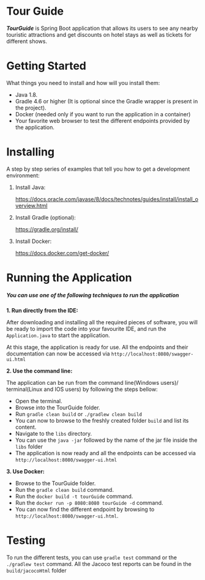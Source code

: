# Tour Guide
_**TourGuide**_ is Spring Boot application that allows its users to see
 any nearby touristic attractions and get discounts on hotel stays as well
 as tickets for different shows.

# Getting Started

What things you need to install and how will you install them:

- Java 1.8.
- Gradle 4.6 or higher (It is optional since the Gradle wrapper is present in the project).
- Docker (needed only if you want to run the application in a container)
- Your favorite web browser to test the different endpoints
   provided by the application.

# Installing

A step by step series of examples that tell you how to get a development environment:

1. Install Java:

   https://docs.oracle.com/javase/8/docs/technotes/guides/install/install_overview.html


2. Install Gradle (optional):

    https://gradle.org/install/


3. Install Docker:

   https://docs.docker.com/get-docker/

# Running the Application

##### _You can use one of the following techniques to run the application_

**1. Run directly from the IDE:**

After downloading and installing all the required pieces of software, you will be ready
 to import the code into your favourite IDE, and run the `Application.java` to start
 the application.

At this stage, the application is ready for use.
  All the endpoints and their documentation can now be accessed via `http://localhost:8080/swagger-ui.html`

**2. Use the command line:**

The application can be run from the command line(Windows users)/
terminal(Linux and IOS users) by following the steps bellow:

- Open the terminal.
- Browse into the TourGuide folder.
- Run `gradle clean build` or `./gradlew clean build`
- You can now to browse to the freshly created folder `build` and list its content.
- Navigate to the `libs` directory.
- You can use the `java -jar` followed by the name of the jar file inside the `libs`
  folder
- The application is now ready and all the endpoints can be accessed via
  `http://localhost:8080/swagger-ui.html`

**3. Use Docker:**

- Browse to the TourGuide folder.
- Run the `gradle clean build` command.
- Run the `docker build -t tourGuide` command.
- Run the `docker run -p 8080:8080 tourGuide -d` command.
- You can now find the different endpoint by browsing to
  `http://localhost:8080/swagger-ui.html`.

# Testing

To run the different tests, you can use `gradle test` command or the
 `./gradlew test` command.
 All the Jacoco test reports can be found in the `build/jacocoHtml` folder